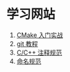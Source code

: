 # 学习网站
1. [CMake 入门实战](https://www.hahack.com/codes/cmake/)
2. [git 教程](https://www.liaoxuefeng.com/wiki/896043488029600)
3. [C/C++ 注释规范](https://www.cnblogs.com/aspiration2016/p/8433122.html)
4. [命名规范](https://www.cnblogs.com/Offie/p/5021368.html)
